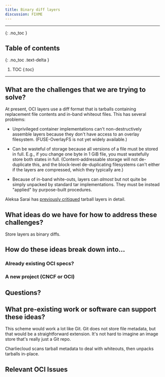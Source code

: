 ```yaml
---
title: Binary diff layers
discussion: FIXME
---
```


---

{: .no_toc }

## Table of contents
{: .no_toc .text-delta }

1. TOC
{:toc}

---

## What are the challenges that we are trying to solve?

At present, OCI layers use a diff format that is tarballs containing
replacement file contents and in-band whiteout files. This has several
problems:

* Unprivileged container implementations can't non-destructively assemble
  layers because they don't have access to an overlay filesystem.
  (FUSE-OverlayFS is not yet widely available.)

* Can be wasteful of storage because all versions of a file must be stored in
  full. E.g., if you change one byte in 1 GiB file, you must wastefully store
  both states in full. (Content-addressable storage will not de-duplicate
  this, and the block-level de-duplicating filesystems can't either if the
  layers are compressed, which they typically are.)

* Because of in-band white-outs, layers can *almost* but not quite be simply
  unpacked by standard tar implementations. They must be instead "applied" by
  purpose-built procedures.

Aleksa Sarai has [previously
critiqued](https://www.cyphar.com/blog/post/20190121-ociv2-images-i-tar)
tarball layers in detail.

## What ideas do we have for how to address these challenges?

Store layers as binary diffs.

## How do these ideas break down into...

### Already existing OCI specs?


### A new project (CNCF or OCI)


## Questions?


## What pre-existing work or software can support these ideas?

This scheme would work a lot like Git. Git does not store file metadata, but
that would be a straightforward extension. It's not hard to imagine an image
store that's really just a Git repo.

Charliecloud scans tarball metadata to deal with whiteouts, then unpacks
tarballs in-place.


## Relevant OCI Issues

